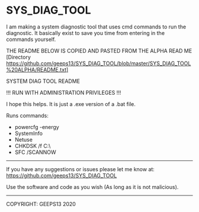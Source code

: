 # SYS_DIAG_TOOL
I am making a system diagnostic tool that uses cmd commands to run the diagnostic. It basically exist to save you time from entering in the commands yourself.

THE README BELOW IS COPIED AND PASTED FROM THE ALPHA READ ME [Directory https://github.com/geeps13/SYS_DIAG_TOOL/blob/master/SYS_DIAG_TOOL%20ALPHA/README.txt]


SYSTEM DIAG TOOL README

 !!! RUN WITH ADMINISTRATION PRIVILEGES !!!

I hope this helps. It is just a .exe version of a .bat file.

Runs commands:

 - powercfg -energy
 - SystemInfo
 - Netuse
 - CHKDSK /f C:\
 - SFC /SCANNOW

 ****************************************************

If you have any suggestions or issues please let me know at:
https://github.com/geeps13/SYS_DIAG_TOOL


Use the software and code as you wish (As long as it is not malicious).

*****************************************************

COPYRIGHT: GEEPS13 2020
